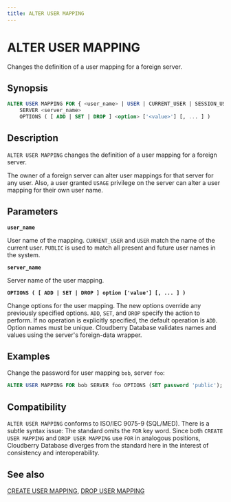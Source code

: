 ```yaml
---
title: ALTER USER MAPPING
---
```


# ALTER USER MAPPING

Changes the definition of a user mapping for a foreign server.

## Synopsis

```sql
ALTER USER MAPPING FOR { <user_name> | USER | CURRENT_USER | SESSION_USER | PUBLIC }
    SERVER <server_name>
    OPTIONS ( [ ADD | SET | DROP ] <option> ['<value>'] [, ... ] )
```

## Description

`ALTER USER MAPPING` changes the definition of a user mapping for a foreign server.

The owner of a foreign server can alter user mappings for that server for any user. Also, a user granted `USAGE` privilege on the server can alter a user mapping for their own user name.

## Parameters

**`user_name`**

User name of the mapping. `CURRENT_USER` and `USER` match the name of the current user. `PUBLIC` is used to match all present and future user names in the system.

**`server_name`**

Server name of the user mapping.

**`OPTIONS ( [ ADD | SET | DROP ] option ['value'] [, ... ] )`**

Change options for the user mapping. The new options override any previously specified options. `ADD`, `SET`, and `DROP` specify the action to perform. If no operation is explicitly specified, the default operation is `ADD`. Option names must be unique. Cloudberry Database validates names and values using the server's foreign-data wrapper.

## Examples

Change the password for user mapping `bob`, server `foo`:

```sql
ALTER USER MAPPING FOR bob SERVER foo OPTIONS (SET password 'public');
```

## Compatibility

`ALTER USER MAPPING` conforms to ISO/IEC 9075-9 (SQL/MED). There is a subtle syntax issue: The standard omits the `FOR` key word. Since both `CREATE USER MAPPING` and `DROP USER MAPPING` use `FOR` in analogous positions, Cloudberry Database diverges from the standard here in the interest of consistency and interoperability.

## See also

[CREATE USER MAPPING](/docs/sql-stmts/sql-stmt-create-user-mapping.md), [DROP USER MAPPING](/docs/sql-stmts/sql-stmt-drop-user-mapping.md)
